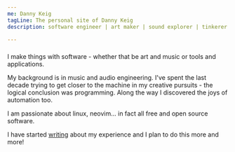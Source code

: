 ```yaml
---
me: Danny Keig
tagLine: The personal site of Danny Keig
description: software engineer | art maker | sound explorer | tinkerer

---
```

###
I make things with software - whether that be art and music or tools and applications.

My background is in music and audio engineering. I've spent the last decade
trying to get closer to the machine in my creative pursuits - the logical
conclusion was programming. Along the way I discovered the joys of automation
too.

I am passionate about linux, neovim... in fact all free and open source software.

I have started [writing](https://www.s1t2.com.au/blog/experiential/interactive-audio-future) about my experience and I plan to do this more and more!



